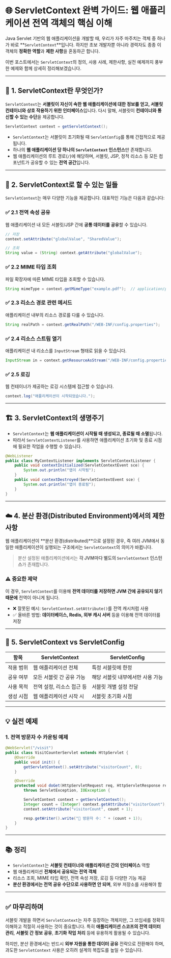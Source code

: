 # 🌐 ServletContext 완벽 가이드: 웹 애플리케이션 전역 객체의 핵심 이해

Java Servlet 기반의 웹 애플리케이션을 개발할 때, 우리가 자주 마주치는 객체 중 하나가 바로 \*\*`ServletContext`\*\*입니다. 하지만 초보 개발자뿐 아니라 경력자도 종종 이 객체의 **정확한 역할**과 **제한 사항**을 혼동하곤 합니다.

이번 포스트에서는 `ServletContext`의 정의, 사용 사례, 제한사항, 실전 예제까지 풍부한 예제와 함께 상세히 정리해보겠습니다.

---

## 📌 1. ServletContext란 무엇인가?

`ServletContext`는 **서블릿이 자신이 속한 웹 애플리케이션에 대한 정보를 얻고, 서블릿 컨테이너와 상호 작용하기 위한 인터페이스**입니다. 다시 말해, 서블릿이 **컨테이너와 통신할 수 있는 수단**을 제공합니다.

```java
ServletContext context = getServletContext();
```

* `ServletContext`는 서블릿이 초기화될 때 `ServletConfig`를 통해 간접적으로 제공됩니다.
* 하나의 **웹 애플리케이션 당 하나의 `ServletContext` 인스턴스**만 존재합니다.
* 웹 애플리케이션의 루트 경로(`/`)에 해당하며, 서블릿, JSP, 정적 리소스 등 모든 컴포넌트가 공유할 수 있는 **전역 공간**입니다.

---

## 🧠 2. ServletContext로 할 수 있는 일들

`ServletContext`는 매우 다양한 기능을 제공합니다. 대표적인 기능은 다음과 같습니다:

### ✅ 2.1 전역 속성 공유

웹 애플리케이션 내 모든 서블릿/JSP 간에 **공통 데이터를 공유**할 수 있습니다.

```java
// 저장
context.setAttribute("globalValue", "SharedValue");

// 조회
String value = (String) context.getAttribute("globalValue");
```

### ✅ 2.2 MIME 타입 조회

파일 확장자에 따른 MIME 타입을 조회할 수 있습니다.

```java
String mimeType = context.getMimeType("example.pdf");  // application/pdf
```

### ✅ 2.3 리소스 경로 관련 메서드

애플리케이션 내부의 리소스 경로를 다룰 수 있습니다.

```java
String realPath = context.getRealPath("/WEB-INF/config.properties");
```

### ✅ 2.4 리소스 스트림 열기

애플리케이션 내 리소스를 `InputStream` 형태로 읽을 수 있습니다.

```java
InputStream in = context.getResourceAsStream("/WEB-INF/config.properties");
```

### ✅ 2.5 로깅

웹 컨테이너가 제공하는 로깅 시스템에 접근할 수 있습니다.

```java
context.log("애플리케이션이 시작되었습니다.");
```

---

## 🏗️ 3. ServletContext의 생명주기

* `ServletContext`는 **웹 애플리케이션이 시작될 때 생성되고, 종료될 때 소멸**됩니다.
* 따라서 `ServletContextListener`를 사용하면 애플리케이션 초기화 및 종료 시점에 필요한 작업을 수행할 수 있습니다.

```java
@WebListener
public class MyContextListener implements ServletContextListener {
    public void contextInitialized(ServletContextEvent sce) {
        System.out.println("앱이 시작됨");
    }
    public void contextDestroyed(ServletContextEvent sce) {
        System.out.println("앱이 종료됨");
    }
}
```

---

## ☁️ 4. 분산 환경(Distributed Environment)에서의 제한 사항

웹 애플리케이션이 \*\*분산 환경(distributed)\*\*으로 설정된 경우, 즉 여러 JVM에서 동일한 애플리케이션이 실행되는 구조에서는 `ServletContext`의 의미가 바뀝니다.

> 분산 설정된 애플리케이션에서는 **각 JVM마다 별도의 `ServletContext` 인스턴스**가 존재합니다.

### ⚠️ 중요한 제약

이 경우, `ServletContext`를 이용해 **전역 데이터를 저장하면 JVM 간에 공유되지 않기 때문에** 전역이 아니게 됩니다.

* ❌ 잘못된 예시: `ServletContext.setAttribute()`를 전역 캐시처럼 사용
* ✅ 올바른 방법: **데이터베이스, Redis, 외부 캐시 서버** 등을 이용해 전역 데이터를 저장

---

## 🧩 5. ServletContext vs ServletConfig

| 항목    | ServletContext  | ServletConfig      |
| ----- | --------------- | ------------------ |
| 적용 범위 | 웹 애플리케이션 전체     | 특정 서블릿에 한정         |
| 공유 여부 | 모든 서블릿 간 공유 가능  | 해당 서블릿 내부에서만 사용 가능 |
| 사용 목적 | 전역 설정, 리소스 접근 등 | 서블릿 개별 설정 전달       |
| 생성 시점 | 웹 애플리케이션 시작 시   | 서블릿 초기화 시점         |

---

## 💡 실전 예제

### 1. 전역 방문자 수 카운팅 예제

```java
@WebServlet("/visit")
public class VisitCounterServlet extends HttpServlet {
    @Override
    public void init() {
        getServletContext().setAttribute("visitorCount", 0);
    }

    @Override
    protected void doGet(HttpServletRequest req, HttpServletResponse resp)
        throws ServletException, IOException {

        ServletContext context = getServletContext();
        Integer count = (Integer) context.getAttribute("visitorCount");
        context.setAttribute("visitorCount", count + 1);

        resp.getWriter().write("👥 방문자 수: " + (count + 1));
    }
}
```

---

## 📚 정리

* `ServletContext`는 **서블릿 컨테이너와 애플리케이션 간의 인터페이스** 역할
* 웹 애플리케이션 **전체에서 공유되는 전역 객체**
* 리소스 조회, MIME 타입 확인, 전역 속성 저장, 로깅 등 다양한 기능 제공
* **분산 환경에서는 전역 공유 수단으로 사용하면 안 되며**, 외부 저장소를 사용해야 함

---

## ✅ 마무리하며

서블릿 개발을 하면서 `ServletContext`는 자주 등장하는 객체지만, 그 쓰임새를 정확히 이해하고 적절히 사용하는 것이 중요합니다. 특히 **애플리케이션 스코프의 전역 데이터 관리**, **서블릿 간 정보 공유**, **초기화 작업 처리** 등에 유용하게 활용될 수 있습니다.

하지만, 분산 환경에서는 반드시 **외부 자원을 통한 데이터 공유** 전략으로 전환해야 하며, 과도한 `ServletContext` 사용은 오히려 설계의 복잡도를 높일 수 있습니다.


